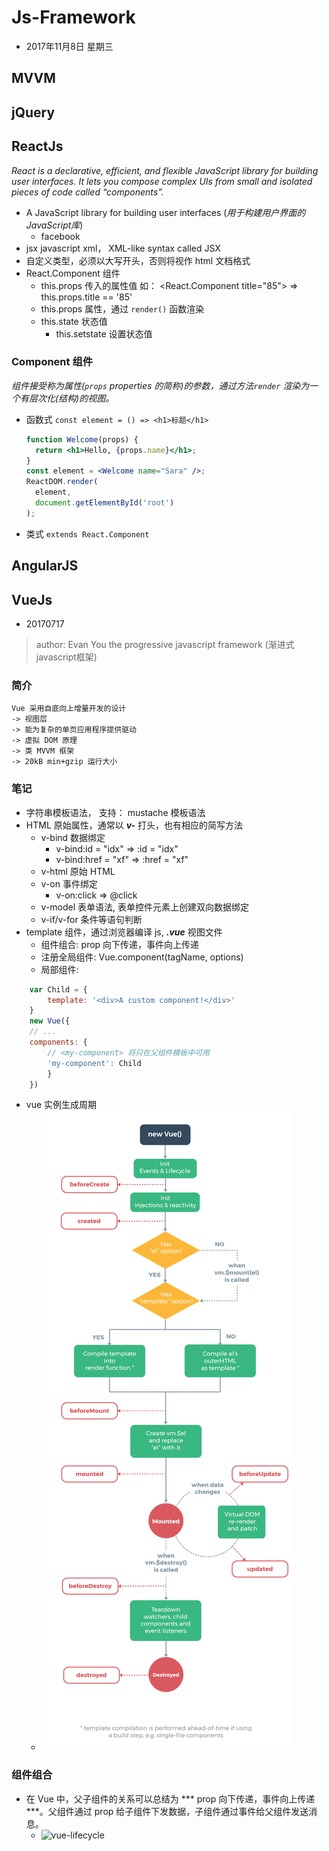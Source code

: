 # Js-Framework
- 2017年11月8日 星期三

## MVVM



## jQuery



## ReactJs

*React is a declarative, efficient, and flexible JavaScript library for building user interfaces. It lets you compose complex UIs from small and isolated pieces of code called “components”.*



- A JavaScript library for building user interfaces (*用于构建用户界面的JavaScript库*)
    - facebook
- jsx   javascript xml， XML-like syntax called JSX 
- 自定义类型，必须以大写开头，否则将视作 html 文档格式
- React.Component 组件
    - this.props 传入的属性值 如： <React.Component title="85"> => this.props.title == '85'
    - this.props 属性，通过 ``render()`` 函数渲染
    - this.state 状态值
      - this.setstate 设置状态值



### Component 组件

*组件接受称为属性(`props` properties 的简称)的参数，通过方法`render` 渲染为一个有层次化(结构)的视图。*

- 函数式 ``const element = () => <h1>标题</h1>``

  ```jsx
  function Welcome(props) {
    return <h1>Hello, {props.name}</h1>;
  }
  const element = <Welcome name="Sara" />;
  ReactDOM.render(
    element,
    document.getElementById('root')
  );
  ```

- 类式   ``extends React.Component``









## AngularJS



## VueJs

- 20170717
>
>   author: Evan You
>   the progressive javascript framework (渐进式javascript框架)

### 简介

    Vue 采用自底向上增量开发的设计
    -> 视图层
    -> 能为复杂的单页应用程序提供驱动
    -> 虚拟 DOM 原理
    -> 类 MVVM 框架
    -> 20kB min+gzip 运行大小

### 笔记    
- 字符串模板语法， 支持： mustache 模板语法
- HTML 原始属性，通常以 ***v-*** 打头，也有相应的简写方法
    - v-bind    数据绑定
        - v-bind:id = "idx"     => :id = "idx"
        - v-bind:href = "xf"    => :href = "xf"
    - v-html    原始 HTML
    - v-on      事件绑定
        - v-on:click    => @click
    - v-model   表单语法, 表单控件元素上创建双向数据绑定
    - v-if/v-for 条件等语句判断    
- template 组件，通过浏览器编译 js, ***.vue*** 视图文件
    - 组件组合:     prop 向下传递，事件向上传递
    - 注册全局组件:   Vue.component(tagName, options)
    - 局部组件:
```javascript
    var Child = {
        template: '<div>A custom component!</div>'
    }
    new Vue({
    // ...
    components: {
        // <my-component> 将只在父组件模板中可用
        'my-component': Child
        }
    })
```
- vue 实例生成周期
    - ![vue-lifecycle](./Js-VueJs-lifecycle.png)

### 组件组合
- 在 Vue 中，父子组件的关系可以总结为 *** prop 向下传递，事件向上传递 ***。父组件通过 prop 给子组件下发数据，子组件通过事件给父组件发送消息。
    - ![vue-lifecycle](./props-events.png)